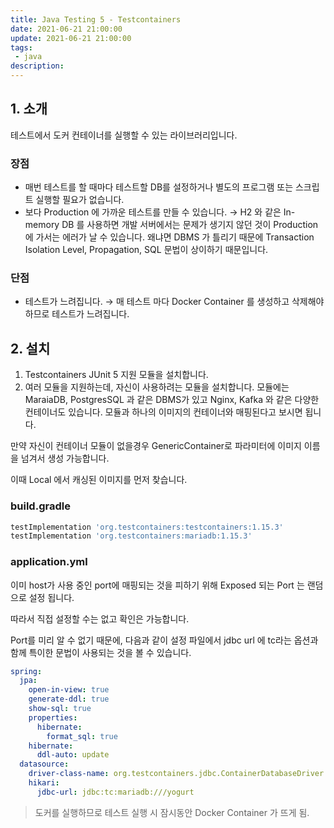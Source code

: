 ```yaml
---
title: Java Testing 5 - Testcontainers
date: 2021-06-21 21:00:00
update: 2021-06-21 21:00:00
tags:
 - java
description:
---
```


## 1. 소개

테스트에서 도커 컨테이너를 실행할 수 있는 라이브러리입니다.

### 장점

- 매번 테스트를 할 때마다 테스트할 DB를 설정하거나 별도의 프로그램 또는 스크립트 실행할 필요가 없습니다.
- 보다 Production 에 가까운 테스트를 만들 수 있습니다.
  → H2 와 같은 In-memory DB 를 사용하면 개발 서버에서는 문제가 생기지 않던 것이 Production 에 가서는 에러가 날 수 있습니다. 왜냐면 DBMS 가 틀리기 때문에 Transaction Isolation Level, Propagation, SQL 문법이 상이하기 때문입니다.

### 단점

- 테스트가 느려집니다.
  → 매 테스트 마다 Docker Container 를 생성하고 삭제해야 하므로 테스트가 느려집니다.

## 2. 설치

1. Testcontainers JUnit 5 지원 모듈을 설치합니다.
2. 여러 모듈을 지원하는데, 자신이 사용하려는 모듈을 설치합니다.
   모듈에는 MaraiaDB, PostgresSQL 과 같은 DBMS가 있고 Nginx, Kafka 와 같은 다양한 컨테이너도 있습니다. 모듈과 하나의 이미지의 컨테이너와 매핑된다고 보시면 됩니다.

만약 자신이 컨테이너 모듈이 없을경우 GenericContainer로 파라미터에 이미지 이름을 넘겨서 생성 가능합니다.

이때 Local 에서 캐싱된 이미지를 먼저 찾습니다.

### build.gradle

```groovy
testImplementation 'org.testcontainers:testcontainers:1.15.3'
testImplementation 'org.testcontainers:mariadb:1.15.3'
```

### application.yml

이미 host가 사용 중인 port에 매핑되는 것을 피하기 위해 Exposed 되는 Port 는 랜덤으로 설정 됩니다.

따라서 직접 설정할 수는 없고 확인은 가능합니다.

Port를 미리 알 수 없기 때문에, 다음과 같이 설정 파일에서 jdbc url 에 tc라는 옵션과 함께 특이한 문법이 사용되는 것을 볼 수 있습니다.

```yaml
spring:
  jpa:
    open-in-view: true
    generate-ddl: true
    show-sql: true
    properties:
      hibernate:
        format_sql: true
    hibernate:
      ddl-auto: update
  datasource:
    driver-class-name: org.testcontainers.jdbc.ContainerDatabaseDriver
    hikari:
      jdbc-url: jdbc:tc:mariadb:///yogurt
```

> 도커를 실행하므로 테스트 실행 시 잠시동안 Docker Container 가 뜨게 됨.
